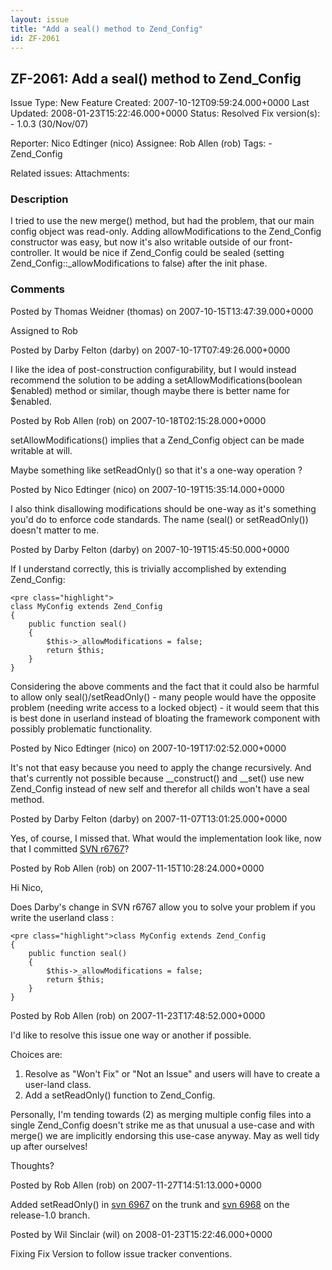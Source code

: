 ```yaml
---
layout: issue
title: "Add a seal() method to Zend_Config"
id: ZF-2061
---
```


ZF-2061: Add a seal() method to Zend\_Config
--------------------------------------------

 Issue Type: New Feature Created: 2007-10-12T09:59:24.000+0000 Last Updated: 2008-01-23T15:22:46.000+0000 Status: Resolved Fix version(s): - 1.0.3 (30/Nov/07)
 
 Reporter:  Nico Edtinger (nico)  Assignee:  Rob Allen (rob)  Tags: - Zend\_Config
 
 Related issues: 
 Attachments: 
### Description

I tried to use the new merge() method, but had the problem, that our main config object was read-only. Adding allowModifications to the Zend\_Config constructor was easy, but now it's also writable outside of our front-controller. It would be nice if Zend\_Config could be sealed (setting Zend\_Config::\_allowModifications to false) after the init phase.

 

 

### Comments

Posted by Thomas Weidner (thomas) on 2007-10-15T13:47:39.000+0000

Assigned to Rob

 

 

Posted by Darby Felton (darby) on 2007-10-17T07:49:26.000+0000

I like the idea of post-construction configurability, but I would instead recommend the solution to be adding a setAllowModifications(boolean $enabled) method or similar, though maybe there is better name for $enabled.

 

 

Posted by Rob Allen (rob) on 2007-10-18T02:15:28.000+0000

setAllowModifications() implies that a Zend\_Config object can be made writable at will.

Maybe something like setReadOnly() so that it's a one-way operation ?

 

 

Posted by Nico Edtinger (nico) on 2007-10-19T15:35:14.000+0000

I also think disallowing modifications should be one-way as it's something you'd do to enforce code standards. The name (seal() or setReadOnly()) doesn't matter to me.

 

 

Posted by Darby Felton (darby) on 2007-10-19T15:45:50.000+0000

If I understand correctly, this is trivially accomplished by extending Zend\_Config:

 
    <pre class="highlight">
    class MyConfig extends Zend_Config
    {
        public function seal()
        {
            $this->_allowModifications = false;
            return $this;
        }
    }


Considering the above comments and the fact that it could also be harmful to allow only seal()/setReadOnly() - many people would have the opposite problem (needing write access to a locked object) - it would seem that this is best done in userland instead of bloating the framework component with possibly problematic functionality.

 

 

Posted by Nico Edtinger (nico) on 2007-10-19T17:02:52.000+0000

It's not that easy because you need to apply the change recursively. And that's currently not possible because \_\_construct() and \_\_set() use new Zend\_Config instead of new self and therefor all childs won't have a seal method.

 

 

Posted by Darby Felton (darby) on 2007-11-07T13:01:25.000+0000

Yes, of course, I missed that. What would the implementation look like, now that I committed [SVN r6767](http://framework.zend.com/fisheye/changelog/Zend_Framework/?cs=6767)?

 

 

Posted by Rob Allen (rob) on 2007-11-15T10:28:24.000+0000

Hi Nico,

Does Darby's change in SVN r6767 allow you to solve your problem if you write the userland class :

 
    <pre class="highlight">class MyConfig extends Zend_Config
    {
        public function seal()
        {
            $this->_allowModifications = false;
            return $this;
        }
    }

 

 

Posted by Rob Allen (rob) on 2007-11-23T17:48:52.000+0000

I'd like to resolve this issue one way or another if possible.

Choices are:

1. Resolve as "Won't Fix" or "Not an Issue" and users will have to create a user-land class.
2. Add a setReadOnly() function to Zend\_Config.

Personally, I'm tending towards (2) as merging multiple config files into a single Zend\_Config doesn't strike me as that unusual a use-case and with merge() we are implicitly endorsing this use-case anyway. May as well tidy up after ourselves!

Thoughts?

 

 

Posted by Rob Allen (rob) on 2007-11-27T14:51:13.000+0000

Added setReadOnly() in [svn 6967](http://framework.zend.com/fisheye/changelog/Zend_Framework/?cs=6967) on the trunk and [svn 6968](http://framework.zend.com/fisheye/changelog/Zend_Framework/?cs=6968) on the release-1.0 branch.

 

 

Posted by Wil Sinclair (wil) on 2008-01-23T15:22:46.000+0000

Fixing Fix Version to follow issue tracker conventions.

 

 